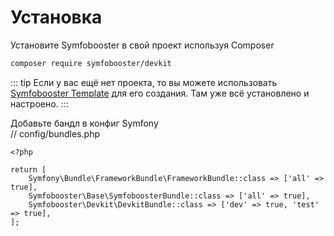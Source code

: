 # Установка

Установите Symfobooster в свой проект используя Composer

```bash
composer require symfobooster/devkit
```

::: tip
Если у вас ещё нет проекта, то вы можете использовать [Symfobooster Template](/template/getting-started.html) для его создания.
Там уже всё установлено и настроено.
:::

Добавьте бандл в конфиг Symfony  
// config/bundles.php
```php{6}
<?php

return [
    Symfony\Bundle\FrameworkBundle\FrameworkBundle::class => ['all' => true],
    Symfobooster\Base\SymfoboosterBundle::class => ['all' => true],
    Symfobooster\Devkit\DevkitBundle::class => ['dev' => true, 'test' => true],
];
```